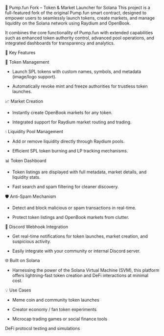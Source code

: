 🧪 Pump.fun Fork – Token & Market Launcher for Solana
This project is a full-featured fork of the original Pump.fun smart contract, designed to empower users to seamlessly launch tokens, create markets, and manage liquidity on the Solana network using Raydium and OpenBook.

It combines the core functionality of Pump.fun with extended capabilities such as enhanced token authority control, advanced pool operations, and integrated dashboards for transparency and analytics.

🚀 Key Features

🎨 Token Management
 - Launch SPL tokens with custom names, symbols, and metadata (image/logo support).

 - Automatically revoke mint and freeze authorities for trustless token launches.

📈 Market Creation
 - Instantly create OpenBook markets for any token.

 - Integrated support for Raydium market routing and trading.

💧 Liquidity Pool Management
 - Add or remove liquidity directly through Raydium pools.

 - Efficient SPL token burning and LP tracking mechanisms.

📊 Token Dashboard
 - Token listings are displayed with full metadata, market details, and liquidity stats.

 - Fast search and spam filtering for cleaner discovery.

🛡️ Anti-Spam Mechanism
 - Detect and block malicious or spam transactions in real-time.

 - Protect token listings and OpenBook markets from clutter.

🔔 Discord Webhook Integration
 - Get real-time notifications for token launches, market creation, and suspicious activity.

 - Easily integrate with your community or internal Discord server.

🌐 Built on Solana
 - Harnessing the power of the Solana Virtual Machine (SVM), this platform offers lightning-fast token creation and DeFi interactions at minimal cost.

💡 Use Cases
 - Meme coin and community token launches

 - Creator economy / fan token experiments

 - Microcap trading games or social finance tools

DeFi protocol testing and simulations
